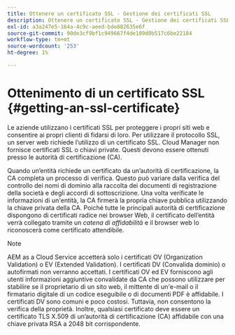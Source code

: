 ```yaml
---
title: Ottenere un certificato SSL - Gestione dei certificati SSL
description: Ottenere un certificato SSL - Gestione dei certificati SSL
exl-id: a3a247e5-164a-4c9c-aeed-bde882635e6f
source-git-commit: 90de3cf9bf1c949667f4de109d0b517c6be22184
workflow-type: tm+mt
source-wordcount: '253'
ht-degree: 1%

---
```


# Ottenimento di un certificato SSL {#getting-an-ssl-certificate}

Le aziende utilizzano i certificati SSL per proteggere i propri siti web e consentire ai propri clienti di fidarsi di loro. Per utilizzare il protocollo SSL, un server web richiede l’utilizzo di un certificato SSL. Cloud Manager non fornisce certificati SSL o chiavi private. Questi devono essere ottenuti presso le autorità di certificazione (CA).

Quando un’entità richiede un certificato da un’autorità di certificazione, la CA completa un processo di verifica. Questo può variare dalla verifica del controllo dei nomi di dominio alla raccolta dei documenti di registrazione della società e degli accordi di sottoscrizione. Una volta verificate le informazioni di un&#39;entità, la CA firmerà la propria chiave pubblica utilizzando la chiave privata della CA. Poiché tutte le principali autorità di certificazione dispongono di certificati radice nei browser Web, il certificato dell’entità verrà collegato tramite un *catena di affidabilità* e il browser web lo riconoscerà come certificato attendibile.

>[!NOTE]
>AEM as a Cloud Service accetterà solo i certificati OV (Organization Validation) o EV (Extended Validation). I certificati DV (Convalida dominio) o autofirmati non verranno accettati. I certificati OV ed EV forniscono agli utenti informazioni aggiuntive convalidate da CA che possono utilizzare per stabilire se il proprietario di un sito web, il mittente di un&#39;e-mail o il firmatario digitale di un codice eseguibile o di documenti PDF è affidabile. I certificati DV sono comuni e poco costosi. Tuttavia, non consentono la verifica della proprietà.
>Inoltre, qualsiasi certificato deve essere un certificato TLS X.509 di un’autorità di certificazione (CA) affidabile con una chiave privata RSA a 2048 bit corrispondente.
